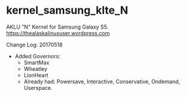 # kernel_samsung_klte_N
AKLU "N" Kernel for Samsung Galaxy S5. https://thealaskalinuxuser.wordpress.com

Change Log:
20170518
+ Added Governors:
  - SmartMax
  - Wheatley
  - LionHeart
  - Already had: Powersave, Interactive, Conservative, Ondemand, Userspace.
